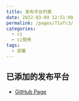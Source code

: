 ```yaml
---
title: 发布平台列表
date: 2022-03-09 12:51:08
permalink: /pages/71afc3/
categories:
  - ci
  - ci使用
tags:
  - 部署
---
```

## 已添加的发布平台

- [GitHub Page](https://blog.xxwhite.com/pages/a8663c/)
